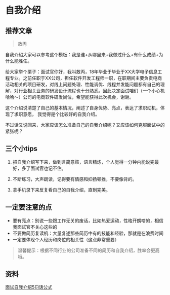 # 自我介绍

<!-- 面试官你好，我叫xx，19年毕业于xx大学网络工程专业，老家是淮南的，毕业前后一直在杭州从事前端研发工作，目前算下来5年有余。

在职期间做过：各种中后台平台、网站、小程序、H5、钉钉微应用等，负责过项目的整个前后期的开发工作，包括技术选型、预研、难点攻克，以及工程化的搭建和构建部署优化等。目前我本人的技术栈包括JS、TS、vue和react，也研究学习过源码，对前端工程化和构建工具的使用也有所了解。

我自己呢，算是比较喜欢总结和研究新技术的。在项目开发中遇到的一些问题会进行一个整理与思考，并输出到文档或wiki知识库，也会在分享会上分享讨论；业余时间喜欢写点东西，包括输出技术文章到博客等。

平时呢，对于前沿知识和技术也比较关注，会结合自身业务场景，选择一些高效的工具在团队内推荐和使用。

根据我过往的工作经历，无论从技术层面还是业务层面，我都能提供一些自己的思考和经验。因此决定面试咱们公司的前端研发岗位，希望能获得此次机会，谢谢~ -->

<!-- 之前任职于xx公司，担任前端web开发一职。

在职期间主要负责闪易优客业务线相关项目的研发工作，技术栈主要是vue相关，包括PC端、移动端、小程序和钉钉微应用开发、对接，对前端项目部署和优化也都有自己的理解。

现在任职于xx公司，在职前期阶段主要负责氚平台业务线相关项目的研发工作，技术栈主要是react+typescript，包括低代码项目开发、氚功能模块及其他子应用开发， -->

## 推荐文章

> 敖丙

自我介绍大家可以参考这个模板：我是谁+从哪里来+我做过什么+有什么成绩+为什么能胜任。

给大家举个栗子：面试官你好，我叫敖丙，18年毕业于毕业于XX大学电子信息工程专业。之前任职于XX公司，担任软件开发工程师一职，在职期间主要负责电商活动相关的项目研发，对线上问题处理、性能调优、线程并发能问题都有自己的理解，对行业相关业务的研发设计流程也十分熟悉。因此决定面试咱们（一个小心机哈哈～）公司的电商软件研发岗位，希望能获得此次机会，谢谢。

这个介绍说清楚了自己的基本情况，阐述了自身优势、亮点，表达了求职动机，体现了求职意愿， 我觉得是个比较好的自我介绍。

不过话又说回来，大家应该怎么准备自己的自我介绍呢？又应该如何克服面试中的紧张呢？

## 三个小tips

1. 把自我介绍写下来，做到言简意赅，语言精炼，个人觉得一分钟内能说完最好，多了面试官也记不住。

2. 不断练习，大声朗读，记得要有情感和抑扬顿挫，不要像背的。

3. 拿手机录下来反复看自己的自我介绍，直到完美。

## 一定要注意的点

- 要有亮点：别说一些跟工作无关的废话，比如热爱运动，性格开朗啥的，相信我面试官不关心这些的
- 不要做简历复读机：大量复述那些简历中有的技能和经验，那就是在浪费时间
- 一定要体现个人经历和岗位的相关性（这点非常重要）

> 温馨提示：根据不同行业的公司准备不同的简历和自我介绍，胜率会更高哦。

## 资料

[面试自我介绍5句话公式](https://juejin.cn/post/7067707781716901901)
